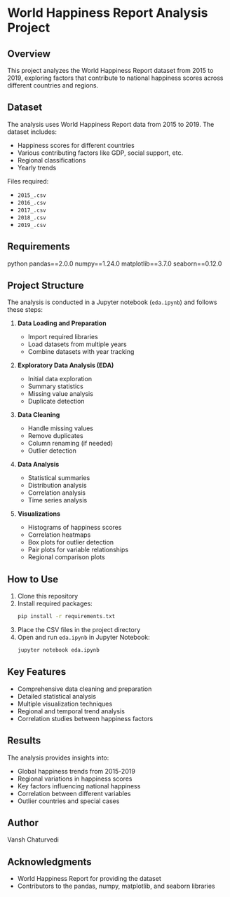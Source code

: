 # World Happiness Report Analysis Project

## Overview
This project analyzes the World Happiness Report dataset from 2015 to 2019, exploring factors that contribute to national happiness scores across different countries and regions.

## Dataset
The analysis uses World Happiness Report data from 2015 to 2019. The dataset includes:
- Happiness scores for different countries
- Various contributing factors like GDP, social support, etc.
- Regional classifications
- Yearly trends

Files required:
- `2015_.csv`
- `2016_.csv`
- `2017_.csv`
- `2018_.csv`
- `2019_.csv`

## Requirements

python
pandas==2.0.0
numpy==1.24.0
matplotlib==3.7.0
seaborn==0.12.0

## Project Structure
The analysis is conducted in a Jupyter notebook (`eda.ipynb`) and follows these steps:

1. **Data Loading and Preparation**
   - Import required libraries
   - Load datasets from multiple years
   - Combine datasets with year tracking

2. **Exploratory Data Analysis (EDA)**
   - Initial data exploration
   - Summary statistics
   - Missing value analysis
   - Duplicate detection

3. **Data Cleaning**
   - Handle missing values
   - Remove duplicates
   - Column renaming (if needed)
   - Outlier detection

4. **Data Analysis**
   - Statistical summaries
   - Distribution analysis
   - Correlation analysis
   - Time series analysis

5. **Visualizations**
   - Histograms of happiness scores
   - Correlation heatmaps
   - Box plots for outlier detection
   - Pair plots for variable relationships
   - Regional comparison plots

## How to Use
1. Clone this repository
2. Install required packages:
   ```bash
   pip install -r requirements.txt
   ```
3. Place the CSV files in the project directory
4. Open and run `eda.ipynb` in Jupyter Notebook:
   ```bash
   jupyter notebook eda.ipynb
   ```

## Key Features
- Comprehensive data cleaning and preparation
- Detailed statistical analysis
- Multiple visualization techniques
- Regional and temporal trend analysis
- Correlation studies between happiness factors

## Results
The analysis provides insights into:
- Global happiness trends from 2015-2019
- Regional variations in happiness scores
- Key factors influencing national happiness
- Correlation between different variables
- Outlier countries and special cases

## Author
Vansh Chaturvedi

## Acknowledgments
- World Happiness Report for providing the dataset
- Contributors to the pandas, numpy, matplotlib, and seaborn libraries
